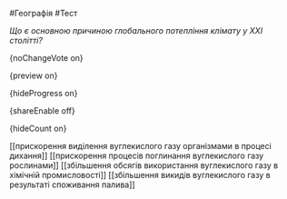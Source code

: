 #Географія #Тест

*Що є основною причиною глобального потепління клімату у ХХІ столітті?*

{noChangeVote on}

{preview on}

{hideProgress on}

{shareEnable off}

{hideCount on}

[[прискорення виділення вуглекислого газу організмами в процесі дихання]]
[[прискорення процесів поглинання вуглекислого газу рослинами]]
[[збільшення обсягів використання вуглекислого газу в хімічній промисловості]]
[[збільшення викидів вуглекислого газу в результаті споживання палива]]

